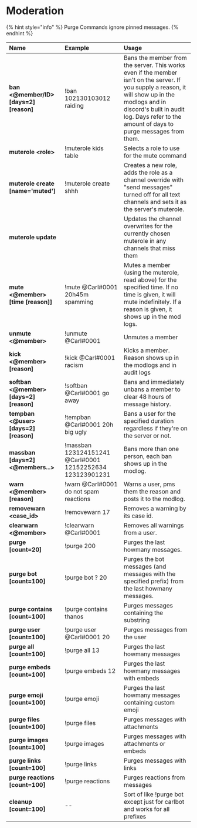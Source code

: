 # Moderation

{% hint style="info" %}
Purge Commands ignore pinned messages.
{% endhint %}

| Name | Example | Usage |
| :--- | :--- | :--- |
| **ban &lt;@member/ID&gt; \[days=2\] \[reason\]** | !ban 102130103012 raiding | Bans the member from the server. This works even if the member isn't on the server. If you supply a reason, it will show up in the modlogs and in discord's built in audit log. Days refer to the amount of days to purge messages from them. |
| **muterole &lt;role&gt;** | !muterole kids table | Selects a role to use for the mute command |
| **muterole create \[name='muted'\]** | !muterole create shhh | Creates a new role, adds the role as a channel override with "send messages" turned off for all text channels and sets it as the server's muterole. |
| **muterole update** |  | Updates the channel overwrites for the currently chosen muterole in any channels that miss them |
| **mute &lt;@member&gt; \[time \[reason\]\]** | !mute @Carl\#0001 20h45m spamming | Mutes a member \(using the muterole, read above\) for the specified time. If no time is given, it will mute indefinitely. If a reason is given, it shows up in the mod logs. |
| **unmute &lt;@member&gt;** | !unmute @Carl\#0001 | Unmutes a member |
| **kick &lt;@member&gt; \[reason\]** | !kick @Carl\#0001 racism | Kicks a member. Reason shows up in the modlogs and in audit logs |
| **softban &lt;@member&gt; \[days=2\]\[reason\]** | !softban @Carl\#0001 go away | Bans and immediately unbans a member to clear 48 hours of message history. |
| **tempban &lt;@user&gt; \[days=2\]\[reason\]** | !tempban @Carl\#0001 20h big ugly | Bans a user for the specified duration regardless if they're on the server or not. |
| **massban \[days=2\]&lt;@members...&gt;** | !massban 123124151241 @Carl\#0001 12152252634 123123901231 | Bans more than one person, each ban shows up in the modlog. |
| **warn &lt;@member&gt; \[reason\]** | !warn @Carl\#0001 do not spam reactions | Warns a user, pms them the reason and posts it to the modlog. |
| **removewarn &lt;case\_id&gt;** | !removewarn 17 | Removes a warning by its case id. |
| **clearwarn &lt;@member&gt;** | !clearwarn @Carl\#0001 | Removes all warnings from a user. |
| **purge \[count=20\]** | !purge 200 | Purges the last howmany messages. |
| **purge bot \[count=100\]** | !purge bot ? 20 | Purges the bot messages \(and messages with the specified prefix\) from the last howmany messages. |
| **purge contains \[count=100\]** | !purge contains thanos | Purges messages containing the substring |
| **purge user \[count=100\]** | !purge user @Carl\#0001 20 | Purges messages from the user |
| **purge all \[count=100\]** | !purge all 13 | Purges the last howmany messages |
| **purge embeds \[count=100\]** | !purge embeds 12 | Purges the last howmany messages with embeds |
|  **purge emoji \[count=100\]** | !purge emoji | Purges the last howmany messages containing custom emoji |
| **purge files \[count=100\]** | !purge files | Purges messages with attachments |
| **purge images \[count=100\]** | !purge images | Purges messages with attachments or embeds |
| **purge links \[count=100\]** | !purge links | Purges messages with links |
| **purge reactions \[count=100\]** | !purge reactions | Purges reactions from messages |
| **cleanup \[count=100\]** | -- | Sort of like !purge bot except just for carlbot and works for all prefixes |

